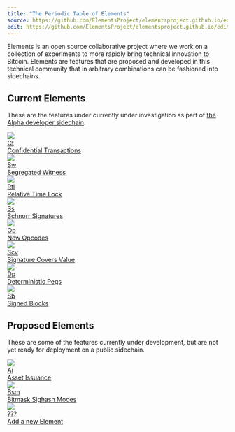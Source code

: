 ```yaml
---
title: "The Periodic Table of Elements"
source: https://github.com/ElementsProject/elementsproject.github.io/edit/master/source/elements/index.md
edit: https://github.com/ElementsProject/elementsproject.github.io/edit/master/source/elements/index.md
---
```


<style type="text/css">
  img {
    max-width: 100%;
  }
  
  .ui.statistic > .value {
    text-transform: none;
  }
</style>

Elements is an open source collaborative project where we work on a collection of experiments to more rapidly bring technical innovation to Bitcoin.  Elements are features that are proposed and developed in this technical community that in arbitrary combinations can be fashioned into sidechains.

## Current Elements
These are the features under currently under investigation as part of [the Alpha developer sidechain](/sidechains/alpha).

<div class="ui four doubling cards">
  <a class="card tooltipped" title="Confidential Transactions are a new type of transaction that allow the amount of tokens being transferred to be concealed, but mathematically proven." href="/elements/confidential-transactions">
    <div class="image">
      <img src="/img/confidential-transactions.svg" />
    </div>
    <div class="content">
      <div class="ui small statistic">
        <div class="value">Ct</div>
        <div class="label">Confidential Transactions</div>
      </div>
    </div>
  </a>
  <a class="card tooltipped" title="Segregated Witness creates a separate data structure for the signature on a single transaction, fixing transaction malleability and decreasing the amount space required for storage." href="/elements/segregated-witness">
    <div class="image">
      <img src="/img/segregated-witness.svg" />
    </div>
    <div class="content">
      <div class="ui small statistic">
        <div class="value">Sw</div>
        <div class="label">Segregated Witness</div>
      </div>
    </div>
  </a>
  <a class="card tooltipped" title="Relative Lock Time allows a transaction to be time-locked, preventing its use in a new transaction until a relative time (generally, block height) is reached." href="/elements/relative-lock-time">
    <div class="image">
      <img src="/img/time-lock.svg" />
    </div>
    <div class="content">
      <div class="ui small statistic">
        <div class="value">Rtl</div>
        <div class="label">Relative Time Lock</div>
      </div>
    </div>
  </a>
  <a class="card tooltipped" title="Schnorr Signatures are a new way of constructing signatures for transactions, both improving performance of validating a transaction and offering new modes of multi-signature." href="/elements/schnorr-signatures">
    <div class="image">
      <img src="/img/schnorr-signatures.svg" />
    </div>
    <div class="content">
      <div class="ui small statistic">
        <div class="value">Ss</div>
        <div class="label">Schnorr Signatures</div>
      </div>
    </div>
  </a>
  <a class="card tooltipped" title="Many new opcodes are being tested, and are being hailed as 'Script 2.0'." href="/elements/opcodes">
    <div class="image">
      <img src="/img/new-opcodes.svg" />
    </div>
    <div class="content">
      <div class="ui small statistic">
        <div class="value">Op</div>
        <div class="label">New Opcodes</div>
      </div>
    </div>
  </a>
  <a class="card tooltipped" title="This allows the signature on a transaction to be invalidated if the inputs have been spent, making it faster and easier to validate a transaction, simply by checking its signature." href="/elements/signature-covers-value">
    <div class="image">
      <img src="/img/signature-covers-value.svg" />
    </div>
    <div class="content">
      <div class="ui small statistic">
        <div class="value">Scv</div>
        <div class="label">Signature Covers Value</div>
      </div>
    </div>
  </a>
  <a class="card tooltipped" title="Deterministic Pegs allow cross-chain transactions to be constructed in a decentralized fashion.  Tokens can be moved from one blockchain to another." href="/elements/deterministic-pegs">
    <div class="image">
      <img src="/img/deterministic-pegs.svg" />
    </div>
    <div class="content">
      <div class="ui small statistic">
        <div class="value">Dp</div>
        <div class="label">Deterministic Pegs</div>
      </div>
    </div>
  </a>
  <a class="card tooltipped" title="Blocks can be cryptographically signed, allowing the creator of the block to verify their identity in the future." href="/elements/signed-blocks">
    <div class="image">
      <img src="/img/signed-blocks.svg" />
    </div>
    <div class="content">
      <div class="ui small statistic">
        <div class="value">Sb</div>
        <div class="label">Signed Blocks</div>
      </div>
    </div>
  </a>
</div>

## Proposed Elements
These are some of the features currently under development, but are not yet ready for deployment on a public sidechain.

<div class="ui four doubling cards">
  <a class="card tooltipped" title="Blockchains keep track of the movement of tokens, and this Element allows you to create your own tokens on a sidechain." href="/elements/asset-issuance">
    <div class="image">
      <img src="/img/asset-issuance.svg" />
    </div>
    <div class="content">
      <div class="ui small statistic">
        <div class="value">Ai</div>
        <div class="label">Asset Issuance</div>
      </div>
    </div>
  </a>
  <a class="card tooltipped" title="Allow arbitrary, miner-rewritable bitmasks of transaction inputs and outputs." href="/elements/bitmask-sighash-modes">
    <div class="image">
      <img src="/img/bitmask-sighash-modes.svg" />
    </div>
    <div class="content">
      <div class="ui small statistic">
        <div class="value">Bsm</div>
        <div class="label">Bitmask Sighash Modes</div>
      </div>
    </div>
  </a>
  <a class="card tooltipped" title="Have an Element you'd like to contribute?  Let's add it now!" href="/elements/new">
    <div class="image">
      <img src="/img/square-image.png" />
    </div>
    <div class="content">
      <div class="ui small statistic">
        <div class="value">???</div>
        <div class="label">Add a new Element <i class="icon right chevron"></i></div>
      </div>
    </div>
  </a>
</div>
